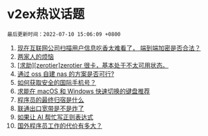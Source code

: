 # v2ex热议话题

`最后更新时间：2022-07-10 15:06:09 +0800`

1. [现在互联网公司扫描用户信息吃香太难看了， 端到端加密是否合法？](https://www.v2ex.com/t/865227)
1. [两家人的烦恼](https://www.v2ex.com/t/865210)
1. [[求助][zerotier]zerotier 很卡，基本处于不太可用状态。](https://www.v2ex.com/t/865188)
1. [通过 oss 自建 nas 的方案是否可行?](https://www.v2ex.com/t/865146)
1. [如何获取安全的国际手机号？](https://www.v2ex.com/t/865174)
1. [求能在 macOS 和 Windows 快速切换的键盘推荐](https://www.v2ex.com/t/865116)
1. [程序员的最终归宿是什么](https://www.v2ex.com/t/865217)
1. [联通出口宽带是不是炸了](https://www.v2ex.com/t/865173)
1. [如果让 AI 帮忙写正则表达式](https://www.v2ex.com/t/865127)
1. [国外程序员工作的代价有多大？](https://www.v2ex.com/t/865233)

